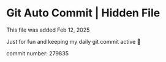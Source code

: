 # Git Auto Commit | Hidden File

This file was added Feb 12, 2025

Just for fun and keeping my daily git commit active 🤪

commit number: 279835
